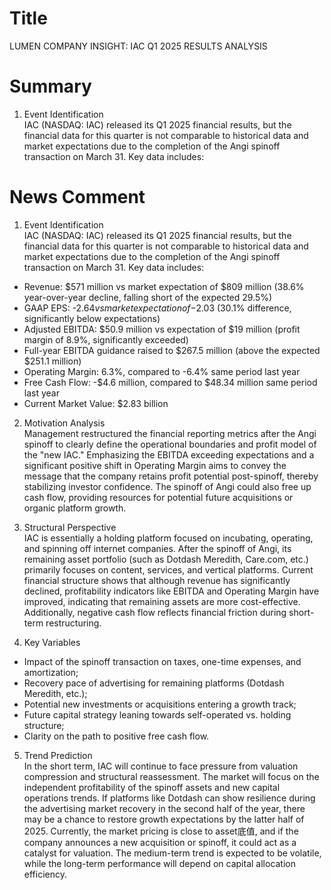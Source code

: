 # Title
LUMEN COMPANY INSIGHT: IAC Q1 2025 RESULTS ANALYSIS

# Summary
1. Event Identification  
IAC (NASDAQ: IAC) released its Q1 2025 financial results, but the financial data for this quarter is not comparable to historical data and market expectations due to the completion of the Angi spinoff transaction on March 31. Key data includes:

# News Comment
1. Event Identification  
IAC (NASDAQ: IAC) released its Q1 2025 financial results, but the financial data for this quarter is not comparable to historical data and market expectations due to the completion of the Angi spinoff transaction on March 31. Key data includes:

- Revenue: $571 million vs market expectation of $809 million (38.6% year-over-year decline, falling short of the expected 29.5%)
- GAAP EPS: -$2.64 vs market expectation of -$2.03 (30.1% difference, significantly below expectations)
- Adjusted EBITDA: $50.9 million vs expectation of $19 million (profit margin of 8.9%, significantly exceeded)
- Full-year EBITDA guidance raised to $267.5 million (above the expected $251.1 million)
- Operating Margin: 6.3%, compared to -6.4% same period last year
- Free Cash Flow: -$4.6 million, compared to $48.34 million same period last year
- Current Market Value: $2.83 billion

2. Motivation Analysis  
Management restructured the financial reporting metrics after the Angi spinoff to clearly define the operational boundaries and profit model of the "new IAC." Emphasizing the EBITDA exceeding expectations and a significant positive shift in Operating Margin aims to convey the message that the company retains profit potential post-spinoff, thereby stabilizing investor confidence. The spinoff of Angi could also free up cash flow, providing resources for potential future acquisitions or organic platform growth.

3. Structural Perspective  
IAC is essentially a holding platform focused on incubating, operating, and spinning off internet companies. After the spinoff of Angi, its remaining asset portfolio (such as Dotdash Meredith, Care.com, etc.) primarily focuses on content, services, and vertical platforms. Current financial structure shows that although revenue has significantly declined, profitability indicators like EBITDA and Operating Margin have improved, indicating that remaining assets are more cost-effective. Additionally, negative cash flow reflects financial friction during short-term restructuring.

4. Key Variables  
- Impact of the spinoff transaction on taxes, one-time expenses, and amortization;  
- Recovery pace of advertising for remaining platforms (Dotdash Meredith, etc.);  
- Potential new investments or acquisitions entering a growth track;  
- Future capital strategy leaning towards self-operated vs. holding structure;  
- Clarity on the path to positive free cash flow.

5. Trend Prediction  
In the short term, IAC will continue to face pressure from valuation compression and structural reassessment. The market will focus on the independent profitability of the spinoff assets and new capital operations trends. If platforms like Dotdash can show resilience during the advertising market recovery in the second half of the year, there may be a chance to restore growth expectations by the latter half of 2025. Currently, the market pricing is close to asset底值, and if the company announces a new acquisition or spinoff, it could act as a catalyst for valuation. The medium-term trend is expected to be volatile, while the long-term performance will depend on capital allocation efficiency.
